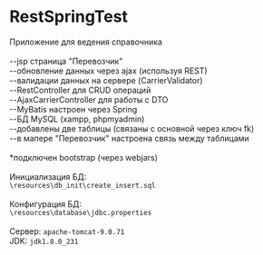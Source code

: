 # RestSpringTest
Приложение для ведения справочника
</br>
</br>--jsp страница "Перевозчик"
</br>--обновление данных через ajax (используя REST)
</br>--валидации данных на сервере (CarrierValidator)
</br>--RestController для CRUD операций
</br>--AjaxCarrierController для работы с DTO
</br>--MyBatis настроен через Spring
</br>--БД MySQL (xampp, phpmyadmin)
</br>--добавлены две таблицы (связаны с основной через ключ fk)
</br>--в мапере "Перевозчик" настроена связь между таблицами
</br>
</br>*подключен bootstrap (через webjars)
</br>
</br>Инициализация БД:
</br>`\resources\db_init\create_insert.sql`
</br>
</br>Конфигурация БД:
</br>`\resources\database\jdbc.properties`
</br>
</br>Сервер: `apache-tomcat-9.0.71`
</br>JDK: `jdk1.8.0_231`


